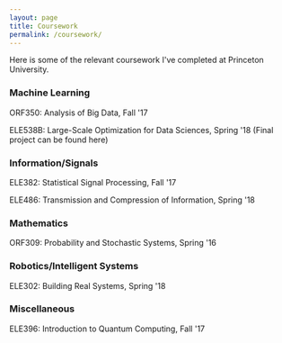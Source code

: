 ```yaml
---
layout: page
title: Coursework
permalink: /coursework/
---
```


Here is some of the relevant coursework I've completed at Princeton University.

### Machine Learning

ORF350: Analysis of Big Data, Fall '17

ELE538B: Large-Scale Optimization for Data Sciences, Spring '18 (Final project can be found here)


### Information/Signals

ELE382: Statistical Signal Processing, Fall '17

ELE486: Transmission and Compression of Information, Spring '18

### Mathematics

ORF309: Probability and Stochastic Systems, Spring '16

### Robotics/Intelligent Systems

ELE302: Building Real Systems, Spring '18

### Miscellaneous

ELE396: Introduction to Quantum Computing, Fall '17
